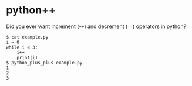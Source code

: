 # python++

Did you ever want increment (`++`) and decrement (`--`) operators in python?

```
$ cat example.py
i = 0
while i < 3:
    i++
    print(i)
$ python_plus_plus example.py
1
2
3
```
